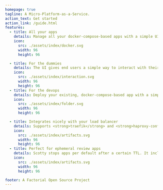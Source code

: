 ```yaml
---
homepage: true
tagline: A Micro-Platform-as-a-Service.
action_text: Get started
action_link: /guide.html
features:
  - title: All your apps
    details: Manage all your docker-compose-based apps with a simple UI and CLI. Scotty provides a simple REST API to interact with your apps.
    icon:
      src: ./assets/index/docker.svg
      width: 96
      height: 96

  - title: For the dummies
    details: The UI gives end users a simple way to interact with their apps.
    icon:
      src: ./assets/index/interaction.svg
      width: 96
      height: 96
  - title: For the devops
    details: Deploy your existing, docker-compose-based app with a simple CLI-app. Scotty integrates neatly with Gitlab CI or other CI/CD pipelines.
    icon:
      src: ./assets/index/folder.svg
      width: 96
      height: 96

  - title: Integrates nicely with your load balancer
    details: Supports <strong>traefik</strong> and <strong>haproxy-config</strong> out of the box and creates the necessary configuration for you.
    icon:
      src: ./assets/index/artifacts.svg
      width: 96
      height: 96
  - title: Perfect for ephemeral review apps
    details: Scotty stops apps per default after a certain TTL. It includes group-based authorization to control access and adds basic auth to prevent unauthorized access.
    icon:
      src: ./assets/index/artifacts.svg
      width: 96
      height: 96

footer: A Factorial Open Source Project
---
```

